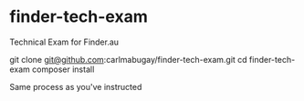 # finder-tech-exam
Technical Exam for Finder.au


git clone git@github.com:carlmabugay/finder-tech-exam.git
cd finder-tech-exam
composer install

Same process as you've instructed
